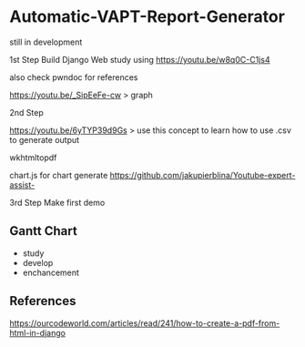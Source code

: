 # Automatic-VAPT-Report-Generator
still in development

1st Step
Build Django Web 
study using https://youtu.be/w8q0C-C1js4

also check pwndoc for references

https://youtu.be/_SipEeFe-cw > graph

2nd Step

https://youtu.be/6yTYP39d9Gs > use this concept to learn how to use .csv to generate output

wkhtmltopdf

chart.js for chart generate https://github.com/jakupierblina/Youtube-expert-assist-

3rd Step
Make first demo

## Gantt Chart
- study
- develop
- enchancement

## References
https://ourcodeworld.com/articles/read/241/how-to-create-a-pdf-from-html-in-django
